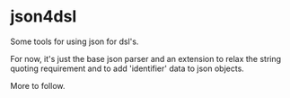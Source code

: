 # json4dsl

Some tools for using json for dsl's.

For now, it's just the base json parser and an extension to relax the string quoting requirement
and to add 'identifier' data to json objects.

More to follow.
